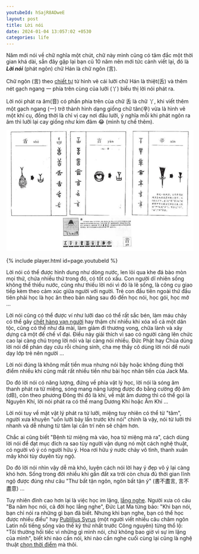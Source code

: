 ```yaml
---
youtubeId: hSajR8ADweE
layout: post
title: Lời nói
date: 2024-01-04 13:057:02 +0530
categories: life
---
```


Năm mới nói về chữ nghĩa một chút, chữ này mình cũng có tâm đắc một thời gian khá dài, sẵn đây gặp lại bạn cũ 10 năm nên mới tức cảnh viết lại, đó là ***Lời nói*** (phát ngôn) chữ Hán là chữ ngôn (言). 

Chữ ngôn (言) theo [chiết tự](https://www.facebook.com/NhoHanTu/posts/1756118281258035/) từ hình vẽ cái lưỡi chữ Hán là thiệt(舌) và thêm nét gạch ngang 一 phía trên cùng của lưỡi (丫) biểu thị lời nói phát ra.

Lời nói phát ra âm(音) có phần phía trên của chữ 舌 là chữ 丫, khi viết thêm một gạch ngang (一) trở thành hình dạng giống chữ tân(辛) vừa là hình vẽ một khí cụ, đồng thời là chỉ vị cay nơi đầu lưỡi, ý nghĩa mỗi khi phát ngôn ra âm thì lưỡi lại cay giống như kim đâm 😂 (mình tự chế thêm).

<img src="https://raw.githubusercontent.com/vdchuyen/chuyen-vn/master/img/yan.jpg" />

{% include player.html id=page.youtubeId %}

Lời nói có thể được hình dung như dòng nước, len lỏi qua khe đá bào mòn mọi thứ, chứa nhiều thứ trong đó, có tốt có xấu. Con người dĩ nhiên sống không thể thiếu nước, cũng như thiếu lời nói vì đó là lẽ sống, là công cụ giao tiếp kèm theo cảm xúc giữa người với người. Trẻ con đầu tiên ngoài thứ đầu tiên phải học là học ăn theo bản năng sau đó đến học nói, học gói, học mở ... 

Lời nói cũng có thể được ví như lưỡi dao có thể rất sắc bén, làm máu chảy có thể gây [chết hàng vạn người](https://www.history.com/news/jonestown-jim-jones-mass-murder-suicide) hay thậm chí nhiều khi xóa xổ cả một dân tộc, cũng có thể như đá mài, làm giảm đi thương vong, chữa lành và xây dựng cả một đế chế vĩ đại. Điều này giải thích vì sao có người càng lên chức cao lại càng chú trọng lời nói và lại càng nói nhiều. Đức Phật hay Chúa dùng lời nói để phán dạy cứu rỗi chúng sinh, cha mẹ thầy cô dùng lời nói để nuôi dạy lớp trẻ nên người ... 

Lời nói đúng là không mất tiền mua nhưng nói bậy hoặc không đúng thời điểm nhiều khi cũng mất rất nhiều tiền như bài học nhãn tiền của Jack Ma.

Do đó lời nói có năng lượng, đứng về phía vật lý học, lời nói là sóng âm thanh phát ra từ miệng, sóng mang năng lượng được đo bằng cường độ âm (dB), còn theo phương Đông thì đó là khí, về mặt âm dương thì có thể gọi là Nguyên Khí, lời nói phát ra có thể mang Dương Khí hoặc Âm Khí ... 

Lời nói tuy về mặt vật lý phát ra từ lưỡi, miệng tuy nhiên có thể từ "tâm", người xưa khuyên "uốn lưỡi bảy lần trước khi nói" chính là vậy, nói từ lưỡi thì nhanh và dễ nhưng từ tâm lại cần trí nên sẽ chậm hơn.

Chắc ai cũng biết "Bệnh từ miệng mà vào, họa từ miệng mà ra", cách dùng lời nói để đạt mục đích ra sao tùy người vận dụng nó một cách nghệ thuật, có người vô ý có người hữu ý. Hoa rơi hữu ý nước chảy vô tình, thanh xuân mây khói tùy duyên tùy ngộ. 

Do đó lời nói nhìn vậy dễ mà khó, luyện cách nói lời hay ý đẹp vô ý lại càng khó hơn. Sống trong đời nhiều khi gần đất xa trời còn chưa đủ thời gian lĩnh ngộ được đúng như câu "Thư bất tận ngôn, ngôn bất tận ý" (書不盡言, 言不盡意) ... 

Tuy nhiên đỉnh cao hơn lại là việc học im lặng, [lắng nghe](https://xn--chuyn-ksa.vn/life/2024/02/25/lang-nghe-phan-xet.html). Người xưa có câu "Ba năm học nói, cả đời học lắng nghe", Đức Lạt Ma từng bảo: "Khi bạn nói, bạn chỉ nói ra những gì bạn đã biết. Nhưng khi bạn nghe, bạn có thể học được nhiều điều" hay [Publilius Syrus](https://www.socratic-method.com/quote-meanings/publilius-syrus-i-often-regret-that-i-have-spoken-never-that-i-have-been-silent) (một người viết nhiều câu châm ngôn Latin nổi tiếng sống vào thế kỷ thứ nhất trước Công nguyên) từng thổ lộ: "Tôi thường hối tiếc vì những gì mình nói, chứ không bao giờ vì sự im lặng của mình", biết khi nào cần nói, khi nào cần nghe cuối cùng lại cũng là nghệ thuật [chọn thời điểm](https://xn--chuyn-ksa.vn/life/2022/09/30/g%E1%BB%93ng-%C4%91%E1%BB%83-l%C3%A0m-g%C3%AC.html) mà thôi.


